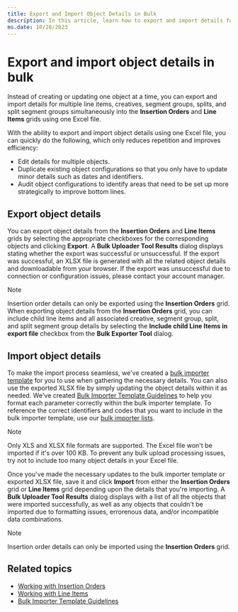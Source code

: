 ```yaml
---
title: Export and Import Object Details in Bulk
description: In this article, learn how to export and import details for multiple line items, creatives, segment groups, splits, and split segment groups simultaneously.
ms.date: 10/28/2023
---
```


# Export and import object details in bulk

Instead of creating or updating one object at a time, you can export and import details for multiple line items, creatives, segment groups, splits, and split segment groups simultaneously into the **Insertion Orders** and **Line Items** grids using one Excel file.

With the ability to export and import object details using one Excel file, you can quickly do the following, which only reduces repetition
and improves efficiency:

- Edit details for multiple objects.
- Duplicate existing object configurations so that you only have to update minor details such as dates and identifiers.
- Audit object configurations to identify areas that need to be set up more strategically to improve bottom lines.

## Export object details

You can export object details from the **Insertion Orders** and **Line Items** grids by selecting the appropriate checkboxes for the corresponding objects and clicking **Export**. A **Bulk Uploader Tool Results** dialog displays stating whether the export was successful or unsuccessful. If the export was successful, an XLSX file is generated with all the related object details and downloadable from your browser. If the export was unsuccessful due to connection or configuration issues, please contact your account manager.

> [!NOTE]
> Insertion order details can only be exported using the **Insertion Orders** grid. When exporting object details from the **Insertion Orders** grid, you can include child line items and all associated creative, segment group, split, and split segment group details by selecting the **Include child Line Items in export file** checkbox from the **Bulk Exporter Tool** dialog.

## Import object details

To make the import process seamless, we've created a [bulk importer template](https://download.microsoft.com/download/6/f/7/6f755603-e9af-4148-9e52-02e1fb7262b0/Xandr/Bulk-Importer-Template.xlsx) for you to use when gathering the necessary details. You can also use the exported XLSX file by simply updating the object details within it as needed. We've created [Bulk Importer Template Guidelines](bulk-importer-template-guidelines.md) to help you format each parameter correctly within the bulk importer template. To reference the correct identifiers and codes that you want to include in the bulk importer template, use our [bulk importer lists](https://download.microsoft.com/download/6/f/7/6f755603-e9af-4148-9e52-02e1fb7262b0/Xandr/Bulk-Importer-Lists.xlsx).

> [!NOTE]
> Only XLS and XLSX file formats are supported. The Excel file won't be imported if it's over 100 KB. To prevent any bulk upload processing issues, try not to include too many object details in your Excel file.

Once you've made the necessary updates to the bulk importer template or exported XLSX file, save it and click **Import** from either the
**Insertion Orders** grid or **Line Items** grid depending upon the details that you're importing. A **Bulk Uploader Tool Results** dialog displays with a list of all the objects that were imported successfully, as well as any objects that couldn't be imported due to formatting issues, errorenous data, and/or incompatible data combinations.

> [!NOTE]
> Insertion order details can only be imported using the **Insertion Orders** grid.

## Related topics

- [Working with Insertion Orders](working-with-insertion-orders.md)
- [Working with Line Items](working-with-line-items.md)
- [Bulk Importer Template Guidelines](bulk-importer-template-guidelines.md)

